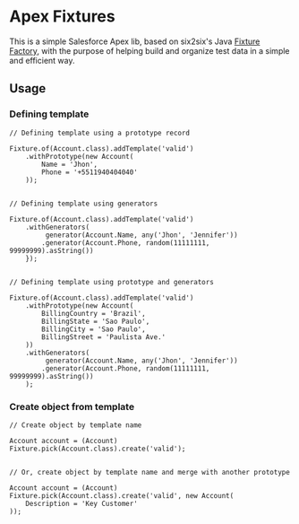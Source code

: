 # Apex Fixtures

This is a simple Salesforce Apex lib, based on six2six's Java [Fixture Factory](https://github.com/six2six/fixture-factory), with the purpose of helping build and organize test data in a simple and efficient way.

## Usage

### Defining template

```apex
// Defining template using a prototype record

Fixture.of(Account.class).addTemplate('valid')
    .withPrototype(new Account(
        Name = 'Jhon',
        Phone = '+5511940404040'
    ));


// Defining template using generators

Fixture.of(Account.class).addTemplate('valid')
    .withGenerators(
         generator(Account.Name, any('Jhon', 'Jennifer'))
        .generator(Account.Phone, random(11111111, 99999999).asString())
    });


// Defining template using prototype and generators

Fixture.of(Account.class).addTemplate('valid')
    .withPrototype(new Account(
        BillingCountry = 'Brazil',
        BillingState = 'Sao Paulo',
        BillingCity = 'Sao Paulo',
        BillingStreet = 'Paulista Ave.'
    ))
    .withGenerators(
         generator(Account.Name, any('Jhon', 'Jennifer'))
        .generator(Account.Phone, random(11111111, 99999999).asString())
    );
```

### Create object from template

```apex
// Create object by template name

Account account = (Account) Fixture.pick(Account.class).create('valid');


// Or, create object by template name and merge with another prototype

Account account = (Account) Fixture.pick(Account.class).create('valid', new Account(
    Description = 'Key Customer'
));
```